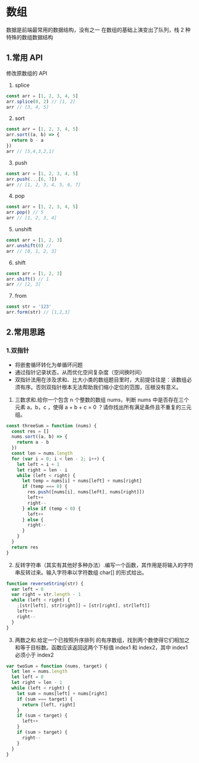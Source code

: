 # 数组

数据是前端最常用的数据结构，没有之一
在数组的基础上演变出了队列，栈 2 种特殊的数组数据结构

## 1.常用 API

修改原数组的 API

1. splice

```javascript
const arr = [1, 2, 3, 4, 5]
arr.splice(0, 2) // [1, 2]
arr // [3, 4, 5]
```

2. sort

```javascript
const arr = [1, 2, 3, 4, 5]
arr.sort((a, b) => {
  return b - a
})
arr // [5,4,3,2,1]
```

3. push

```javascript
const arr = [1, 2, 3, 4, 5]
arr.push(...[6, 7])
arr // [1, 2, 3, 4, 5, 6, 7]
```

4. pop

```javascript
const arr = [1, 2, 3, 4, 5]
arr.pop() // 5
arr // [1, 2, 3, 4]
```

5. unshift

```javascript
const arr = [1, 2, 3]
arr.unshift(0) //
arr // [0, 1, 2, 3]
```

6. shift

```javascript
const arr = [1, 2, 3]
arr.shift() // 1
arr // [2, 3]
```

7. from

```javascript
const str = '123'
arr.form(str) // [1,2,3]
```

## 2.常用思路

### 1.双指针

- 将嵌套循环转化为单循环问题
- 通过指针记录状态，从而优化空间复杂度（空间换时间）
- 双指针法用在涉及求和、比大小类的数组题目里时，大前提往往是：该数组必须有序。否则双指针根本无法帮助我们缩小定位的范围，压根没有意义。

1. 三数求和.给你一个包含 n 个整数的数组 nums，判断 nums 中是否存在三个元素 a，b，c ，使得 a + b + c = 0 ？请你找出所有满足条件且不重复的三元组。

```javascript
const threeSum = function (nums) {
  const res = []
  nums.sort((a, b) => {
    return a - b
  })
  const len = nums.length
  for (var i = 0; i < len - 2; i++) {
    let left = i + 1
    let right = len - i
    while (left < right) {
      let temp = nums[i] + nums[left] + nums[right]
      if (temp === 0) {
        res.push([nums[i], nums[left], nums[right]])
        left++
        right--
      } else if (temp < 0) {
        left++
      } else {
        right--
      }
    }
  }
  return res
}
```

2. 反转字符串（其实有其他好多种办法）.编写一个函数，其作用是将输入的字符串反转过来。输入字符串以字符数组 char[] 的形式给出。

```javascript
function reverseString(str) {
  var left = 0
  var right = str.length - 1
  while (left < right) {
    ;[str[left], str[right]] = [str[right], str[left]]
    left++
    right--
  }
}
```

3. 两数之和.给定一个已按照升序排列 的有序数组，找到两个数使得它们相加之和等于目标数。函数应该返回这两个下标值 index1 和 index2，其中 index1 必须小于 index2

```javascript
var twoSum = function (nums, target) {
  let len = nums.length
  let left = 0
  let right = len - 1
  while (left < right) {
    let sum = nums[left] + nums[right]
    if (sum === target) {
      return [left, right]
    }
    if (sum < target) {
      left++
    }
    if (sum > target) {
      right--
    }
  }
}
```
